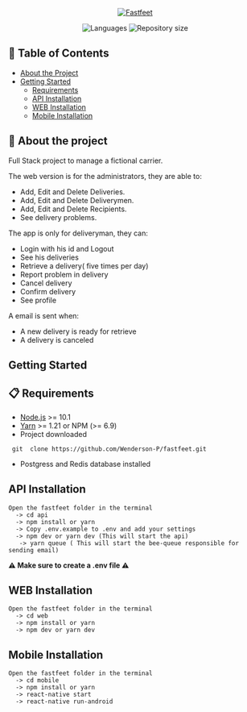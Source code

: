 <p align="center"  >
    <a href="https://github.com/Wenderson-P/fastfeet">
        <img src="https://user-images.githubusercontent.com/52503774/79689061-cb56fd80-8228-11ea-9750-e9738d34eaa3.png" alt="Fastfeet"/>
      </a>
</p>
<p align="center">
      <img alt="Languages" src="https://img.shields.io/github/languages/count/Wenderson-P/fastfeet"/>
      <img alt="Repository size" src="https://img.shields.io/github/repo-size/Wenderson-P/fastfeet"/>
  </p>

## 📜 Table of Contents

* [About the Project](#-about-the-project)
* [Getting Started](#getting-started)
  * [Requirements](#-requirements)
  * [API Installation](#api-installation)
  * [WEB Installation](#web-installation)
  * [Mobile Installation](#mobile-installation)
  
## 🔎 About the project
Full Stack project to manage a fictional carrier.


The web version is for the administrators, they are able to:
  * Add, Edit and Delete Deliveries.
  * Add, Edit and Delete Deliverymen.
  * Add, Edit and Delete Recipients.
  * See delivery problems.
  
The app is only for deliveryman, they can:
  * Login with his id and Logout
  * See his deliveries
  * Retrieve a delivery( five times per day)
  * Report problem in delivery
  * Cancel delivery
  * Confirm delivery
  * See profile
 
  
A email is sent when:
  * A new delivery is ready for retrieve
  * A delivery is canceled

  
## Getting Started

## 📋 Requirements
* [Node.js](https://nodejs.org/en/) >= 10.1
* [Yarn](https://yarnpkg.com/) >= 1.21 or NPM (>= 6.9)
* Project downloaded
```
 git  clone https://github.com/Wenderson-P/fastfeet.git
```
* Postgress and Redis database installed

## API Installation

```
Open the fastfeet folder in the terminal
  -> cd api
  -> npm install or yarn
  -> Copy .env.example to .env and add your settings
  -> npm dev or yarn dev (This will start the api)
   -> yarn queue ( This will start the bee-queue responsible for sending email)
 ```
 
 **⚠️ Make sure to create a .env file ⚠️**
 
 ## WEB Installation

```
Open the fastfeet folder in the terminal
  -> cd web
  -> npm install or yarn
  -> npm dev or yarn dev
 ```
 
## Mobile Installation
```
Open the fastfeet folder in the terminal
  -> cd mobile
  -> npm install or yarn
  -> react-native start
  -> react-native run-android
 ```
 
